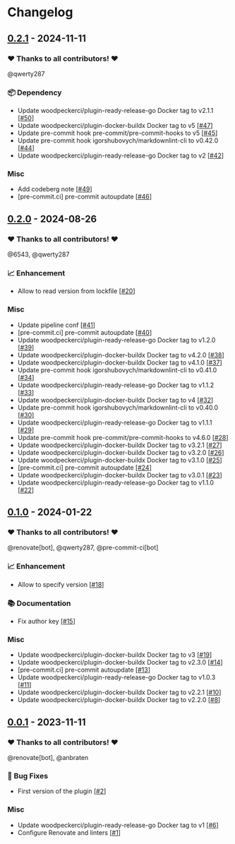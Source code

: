 # Changelog

## [0.2.1](https://github.com/woodpecker-ci/plugin-prettier/releases/tag/0.2.1) - 2024-11-11

### ❤️ Thanks to all contributors! ❤️

@qwerty287

### 📦️ Dependency

- Update woodpeckerci/plugin-ready-release-go Docker tag to v2.1.1 [[#50](https://github.com/woodpecker-ci/plugin-prettier/pull/50)]
- Update woodpeckerci/plugin-docker-buildx Docker tag to v5 [[#47](https://github.com/woodpecker-ci/plugin-prettier/pull/47)]
- Update pre-commit hook pre-commit/pre-commit-hooks to v5 [[#45](https://github.com/woodpecker-ci/plugin-prettier/pull/45)]
- Update pre-commit hook igorshubovych/markdownlint-cli to v0.42.0 [[#44](https://github.com/woodpecker-ci/plugin-prettier/pull/44)]
- Update woodpeckerci/plugin-ready-release-go Docker tag to v2 [[#42](https://github.com/woodpecker-ci/plugin-prettier/pull/42)]

### Misc

- Add codeberg note [[#49](https://github.com/woodpecker-ci/plugin-prettier/pull/49)]
- [pre-commit.ci] pre-commit autoupdate [[#46](https://github.com/woodpecker-ci/plugin-prettier/pull/46)]

## [0.2.0](https://github.com/woodpecker-ci/plugin-prettier/releases/tag/0.2.0) - 2024-08-26

### ❤️ Thanks to all contributors! ❤️

@6543, @qwerty287

### 📈 Enhancement

- Allow to read version from lockfile [[#20](https://github.com/woodpecker-ci/plugin-prettier/pull/20)]

### Misc

- Update pipeline conf [[#41](https://github.com/woodpecker-ci/plugin-prettier/pull/41)]
- [pre-commit.ci] pre-commit autoupdate [[#40](https://github.com/woodpecker-ci/plugin-prettier/pull/40)]
- Update woodpeckerci/plugin-ready-release-go Docker tag to v1.2.0 [[#39](https://github.com/woodpecker-ci/plugin-prettier/pull/39)]
- Update woodpeckerci/plugin-docker-buildx Docker tag to v4.2.0 [[#38](https://github.com/woodpecker-ci/plugin-prettier/pull/38)]
- Update woodpeckerci/plugin-docker-buildx Docker tag to v4.1.0 [[#37](https://github.com/woodpecker-ci/plugin-prettier/pull/37)]
- Update pre-commit hook igorshubovych/markdownlint-cli to v0.41.0 [[#34](https://github.com/woodpecker-ci/plugin-prettier/pull/34)]
- Update woodpeckerci/plugin-ready-release-go Docker tag to v1.1.2 [[#33](https://github.com/woodpecker-ci/plugin-prettier/pull/33)]
- Update woodpeckerci/plugin-docker-buildx Docker tag to v4 [[#32](https://github.com/woodpecker-ci/plugin-prettier/pull/32)]
- Update pre-commit hook igorshubovych/markdownlint-cli to v0.40.0 [[#30](https://github.com/woodpecker-ci/plugin-prettier/pull/30)]
- Update woodpeckerci/plugin-ready-release-go Docker tag to v1.1.1 [[#29](https://github.com/woodpecker-ci/plugin-prettier/pull/29)]
- Update pre-commit hook pre-commit/pre-commit-hooks to v4.6.0 [[#28](https://github.com/woodpecker-ci/plugin-prettier/pull/28)]
- Update woodpeckerci/plugin-docker-buildx Docker tag to v3.2.1 [[#27](https://github.com/woodpecker-ci/plugin-prettier/pull/27)]
- Update woodpeckerci/plugin-docker-buildx Docker tag to v3.2.0 [[#26](https://github.com/woodpecker-ci/plugin-prettier/pull/26)]
- Update woodpeckerci/plugin-docker-buildx Docker tag to v3.1.0 [[#25](https://github.com/woodpecker-ci/plugin-prettier/pull/25)]
- [pre-commit.ci] pre-commit autoupdate [[#24](https://github.com/woodpecker-ci/plugin-prettier/pull/24)]
- Update woodpeckerci/plugin-docker-buildx Docker tag to v3.0.1 [[#23](https://github.com/woodpecker-ci/plugin-prettier/pull/23)]
- Update woodpeckerci/plugin-ready-release-go Docker tag to v1.1.0 [[#22](https://github.com/woodpecker-ci/plugin-prettier/pull/22)]

## [0.1.0](https://github.com/woodpecker-ci/plugin-prettier/releases/tag/0.1.0) - 2024-01-22

### ❤️ Thanks to all contributors! ❤️

@renovate[bot], @qwerty287, @pre-commit-ci[bot]

### 📈 Enhancement

- Allow to specify version [[#18](https://github.com/woodpecker-ci/plugin-prettier/pull/18)]

### 📚 Documentation

- Fix author key [[#15](https://github.com/woodpecker-ci/plugin-prettier/pull/15)]

### Misc

- Update woodpeckerci/plugin-docker-buildx Docker tag to v3 [[#19](https://github.com/woodpecker-ci/plugin-prettier/pull/19)]
- Update woodpeckerci/plugin-docker-buildx Docker tag to v2.3.0 [[#14](https://github.com/woodpecker-ci/plugin-prettier/pull/14)]
- [pre-commit.ci] pre-commit autoupdate [[#13](https://github.com/woodpecker-ci/plugin-prettier/pull/13)]
- Update woodpeckerci/plugin-ready-release-go Docker tag to v1.0.3 [[#11](https://github.com/woodpecker-ci/plugin-prettier/pull/11)]
- Update woodpeckerci/plugin-docker-buildx Docker tag to v2.2.1 [[#10](https://github.com/woodpecker-ci/plugin-prettier/pull/10)]
- Update woodpeckerci/plugin-docker-buildx Docker tag to v2.2.0 [[#8](https://github.com/woodpecker-ci/plugin-prettier/pull/8)]

## [0.0.1](https://github.com/woodpecker-ci/plugin-prettier/releases/tag/0.0.1) - 2023-11-11

### ❤️ Thanks to all contributors! ❤️

@renovate[bot], @anbraten

### 🐛 Bug Fixes

- First version of the plugin [[#2](https://github.com/woodpecker-ci/plugin-prettier/pull/2)]

### Misc

- Update woodpeckerci/plugin-ready-release-go Docker tag to v1 [[#6](https://github.com/woodpecker-ci/plugin-prettier/pull/6)]
- Configure Renovate and linters [[#1](https://github.com/woodpecker-ci/plugin-prettier/pull/1)]
